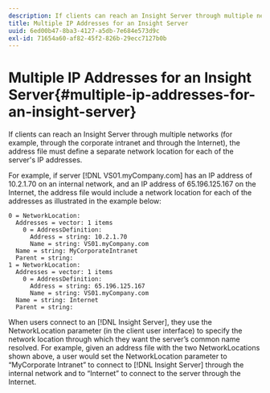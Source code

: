 ```yaml
---
description: If clients can reach an Insight Server through multiple networks (for example, through the corporate intranet and through the Internet), the address file must define a separate network location for each of the server's IP addresses.
title: Multiple IP Addresses for an Insight Server
uuid: 6ed00b47-8ba3-4127-a5db-7e684e573d9c
exl-id: 71654a60-af82-45f2-826b-29ecc7127b0b
---
```

# Multiple IP Addresses for an Insight Server{#multiple-ip-addresses-for-an-insight-server}

If clients can reach an Insight Server through multiple networks (for example, through the corporate intranet and through the Internet), the address file must define a separate network location for each of the server's IP addresses.

 For example, if server [!DNL VS01.myCompany.com] has an IP address of 10.2.1.70 on an internal network, and an IP address of 65.196.125.167 on the Internet, the address file would include a network location for each of the addresses as illustrated in the example below:

```
0 = NetworkLocation: 
  Addresses = vector: 1 items
    0 = AddressDefinition: 
      Address = string: 10.2.1.70
      Name = string: VS01.myCompany.com
  Name = string: MyCorporateIntranet
  Parent = string: 
1 = NetworkLocation: 
  Addresses = vector: 1 items
    0 = AddressDefinition: 
      Address = string: 65.196.125.167
      Name = string: VS01.myCompany.com
  Name = string: Internet
  Parent = string:
```

When users connect to an [!DNL Insight Server], they use the NetworkLocation parameter (in the client user interface) to specify the network location through which they want the server’s common name resolved. For example, given an address file with the two NetworkLocations shown above, a user would set the NetworkLocation parameter to “MyCorporate Intranet” to connect to [!DNL Insight Server] through the internal network and to “Internet” to connect to the server through the Internet.
